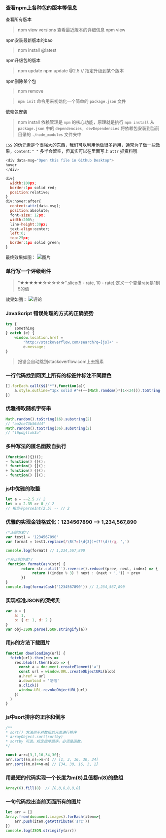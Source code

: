 
### 查看npm上各种包的版本等信息

查看所有版本
> npm view <packagename> versions 
查看最近版本的详细信息
> npm view <packagename> 

npm安装最新版本的bao
> npm install <packagename>@latest

npm升级包的版本
> npm update <packagename>
> npm update <packagename>@2.5  // 指定升级到某个版本

npm删除某个包
> npm remove <packagename>

> `npm init` 命令用来初始化一个简单的 `package.json` 文件

依赖包安装
> npm install <packagename>
> 依赖管理是 `npm` 的核心功能，原理就是执行 `npm install` 从 `package.json` 中的 `dependencies, devDependencies` 将依赖包安装到当前目录的 `./node_modules` 文件夹中


`CSS` 的伪元素是个很強大的东西，我们可以利用他做很多运用，通常为了做一些效果，`content:" "` 多半会留空，但其实可以在里面写上 `attr` 抓资料哦

```js
<div data-msg="Open this file in Github Desktop">  
hover
</div>

div{
  width:100px;
  border:1px solid red;  
  position:relative;
}
div:hover:after{
  content:attr(data-msg);
  position:absolute;
  font-size: 12px;
  width:200%;
  line-height:30px;
  text-align:center;
  left:0;
  top:25px;
  border:1px solid green;
}
```

最终效果如图：
![图片](https://i.loli.net/2019/04/06/5ca8625e475dc.png)

### 单行写一个评级组件
> "★★★★★☆☆☆☆☆".slice(5 - rate, 10 - rate);定义一个变量rate是1到5的值

效果如图：
![评论](https://i.loli.net/2019/04/06/5ca863ab0a5f7.png)

### JavaScript 错误处理的方式的正确姿势
```js
try {
    something
} catch (e) {
    window.location.href =
        "http://stackoverflow.com/search?q=[js]+" +
        e.message;
}
```
> 报错会自动跳到stackoverflow.com上去搜素

### 一行代码找到网页上所有的标签并标注不同颜色
```js
[].forEach.call($$("*"),function(a){
    a.style.outline="1px solid #"+(~~(Math.random()*(1<<24))).toString(16)
})
```

### 优雅得取随机字符串
```js
Math.random().toString(16).substring(2)
// "aa2ce73b56d44"
Math.random().toString(36).substring(2) 
// "l6pdgttxk3o"
```

### 多种写法的匿名函数自执行
```js
(function(){})();
~ function() {}();
! function() {}();
+ function() {}();
- function() {}();
```

### js中优雅的取整
```js
let a = ~~2.5 // 2
let b = 2.35 >> 0 // 2
// 相当于parseInt(2.5) -- // 2 
```

### 优雅的实现金钱格式化：1234567890 --> 1,234,567,890
```js
/*正则方式*/
var test1 = '1234567890'
var format = test1.replace(/\B(?=(\d{3})+(?!\d))/g, ',')

console.log(format) // 1,234,567,890

/*非正则方式*/
 function formatCash(str) {
       return str.split('').reverse().reduce((prev, next, index) => {
            return ((index % 3) ? next : (next + ',')) + prev
       })
}
console.log(formatCash('1234567890')) // 1,234,567,890
```

### 实现标准JSON的深拷贝
```js
var a = {
    a: 1,
    b: { c: 1, d: 2 }
}
var obj=JSON.parse(JSON.stringify(a))
```
### 用js的方法下载图片
```js
function downloadImg(url) { 
  fetch(url).then(res =>
    res.blob().then(blob => {
      const a = document.createElement('a')
      const url = window.URL.createObjectURL(blob)
      a.href = url
      a.download = '哈哈'
      a.click()
      window.URL.revokeObjectURL(url)
    })
  )
}
```

### js中sort排序的正序和倒序
```js
/**
* sort() 方法用于对数组的元素进行排序
* arrayObject.sort(sortby)
* sortby 可选。规定排序顺序。必须是函数。
*/

const arr=[3,1,16,34,30];
arr.sort((m,n)=>m-n) // [1, 3, 16, 30, 34]
arr.sort((m,n)=>n-m) // [34, 30, 16, 3, 1]
```

### 用最短的代码实现一个长度为m(6)且值都n(8)的数组
```js
Array(6).fill(8)  // [8,8,8,8,8,8]
```
### 一句代码找出当前页面所有的图片
```js
let arr = []
Array.from(document.images).forEach(item=>{
	arr.push(item.getAttribute('src'))
})
console.log(JSON.stringify(arr))
```

